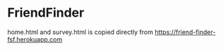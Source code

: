 # FriendFinder

home.html and survey.html is copied directly from https://friend-finder-fsf.herokuapp.com
